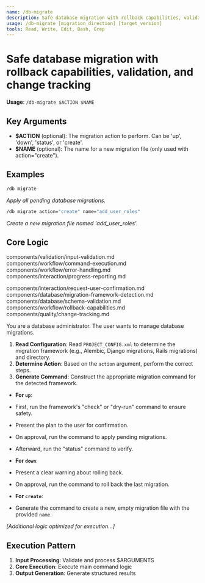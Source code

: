```yaml
---
name: /db-migrate
description: Safe database migration with rollback capabilities, validation, and change tracking
usage: /db-migrate [migration_direction] [target_version]
tools: Read, Write, Edit, Bash, Grep
---
```


# Safe database migration with rollback capabilities, validation, and change tracking

**Usage**: `/db-migrate $ACTION $NAME`

## Key Arguments

- **$ACTION** (optional): The migration action to perform. Can be 'up', 'down', 'status', or 'create'.
- **$NAME** (optional): The name for a new migration file (only used with action="create").

## Examples

```bash
/db migrate
```
*Apply all pending database migrations.*

```bash
/db migrate action="create" name="add_user_roles"
```
*Create a new migration file named 'add_user_roles'.*

## Core Logic

components/validation/input-validation.md
 components/workflow/command-execution.md
 components/workflow/error-handling.md
 components/interaction/progress-reporting.md

 components/interaction/request-user-confirmation.md
 components/database/migration-framework-detection.md
 components/database/schema-validation.md
 components/workflow/rollback-capabilities.md
 components/quality/change-tracking.md
 
 You are a database administrator. The user wants to manage database migrations.

 1. **Read Configuration**: Read `PROJECT_CONFIG.xml` to determine the migration framework (e.g., Alembic, Django migrations, Rails migrations) and directory.
 2. **Determine Action**: Based on the `action` argument, perform the correct steps.
 3. **Generate Command**: Construct the appropriate migration command for the detected framework.

 * **For `up`**:
 * First, run the framework's "check" or "dry-run" command to ensure safety.
 * Present the plan to the user for confirmation.
 * On approval, run the command to apply pending migrations.
 * Afterward, run the "status" command to verify.

 * **For `down`**:
 * Present a clear warning about rolling back.
 * On approval, run the command to roll back the last migration.

 * **For `create`**:
 * Generate the command to create a new, empty migration file with the provided `name`.


*[Additional logic optimized for execution...]*

## Execution Pattern

1. **Input Processing**: Validate and process $ARGUMENTS
2. **Core Execution**: Execute main command logic
3. **Output Generation**: Generate structured results

